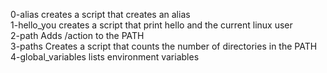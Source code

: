 0-alias creates a script that creates an alias <br/>
1-hello_you creates a script that print hello and the current linux user <br/>
2-path Adds /action to the PATH <br/>
3-paths Creates a script that counts the number of directories in the PATH<br/>
4-global_variables lists environment variables <br/>
